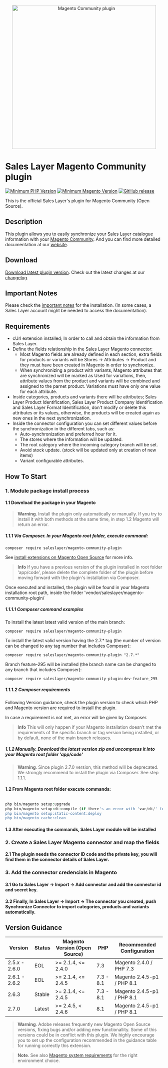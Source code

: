 <a href="https://support.saleslayer.com"><p align="center"><img src="https://saleslayer.com/assets/images/logo.svg" alt="Magento Community plugin" width="460"></p></a>

# Sales Layer Magento Community plugin

[![Minimum PHP Version](https://img.shields.io/badge/php-%3E%3D%207.2-8892BF.svg?style=flat-square)](https://php.net/) [![Minimum Magento Version](https://img.shields.io/badge/Magento-%3E%3D%202.4.1-AA92BF.svg?style=flat-square)](https://experienceleague.adobe.com/docs/commerce-operations/installation-guide/composer.html?lang=en) [![GitHub release](https://img.shields.io/github/v/release/saleslayer/magento-community-plugin)](https://github.com/saleslayer/magento-community-plugin)

This is the official Sales Layer's plugin for Magento Community (Open Source).

## Description

This plugin allows you to easily synchronize your Sales Layer catalogue information with your [Magento Community]. And you can find more detailed documentation at our [website].

## Download 

[Download latest plugin version][latest-release-download].
Check out the latest changes at our [changelog][changelog-md].

## Important Notes

Please check the [important notes] for the installation. (In some cases, a Sales Layer account might be needed to access the documentation).

## Requirements

* cUrl extension installed; In order to call and obtain the information from Sales Layer.
* Define the fields relationship in the Sales Layer Magento connector:
  * Most Magento fields are already defined in each section, extra fields for products or variants will be Stores -> Attributes -> Product and they must have been created in Magento in order to synchronize.
  * When synchronizing a product with variants, Magento attributes that are synchronized will be marked as Used for variations, then, attribute values from the product and variants will be combined and assigned to the parnet product. Variations must have only one value for each attribute.
* Inside categories, products and variants there will be attributes; Sales Layer Product Identification, Sales Layer Product Company Identification and Sales Layer Format Identification, don't modify or delete this attributes or its values, otherwise, the products will be created again as new ones in the next synchronization.
* Inside the connector configuration you can set different values before the synchronization in the different tabs, such as:
  * Auto-synchronization and preferred hour for it.
  * The stores where the information will be updated.
  * The root category where the incoming category branch will be set.
  * Avoid stock update. (stock will be updated only at creation of new items)
  * Variant configurable attributes.

## How To Start

### 1. Module package install process

#### 1.1 Download the package in your Magento

> **Warning**.
> Install the plugin only automatically or manually. If you try to install it with both methods at the same time, in step 1.2 Magento will return an error.

##### 1.1.1 Via Composer. In your Magento root folder, execute command:
```
composer require saleslayer/magento-community-plugin
```
See [install extensions on Magento Open Source][magento-install-extensions] for more info.

> **Info**
> If you have a previous version of the plugin installed in root folder 'app/code', please delete the complete folder of the plugin before moving forward with the plugin's installation via Composer.

Once executed and installed, the plugin will be found in your Magento installation root path, inside the folder 'vendor/saleslayer/magento-community-plugin/

##### 1.1.1.1 Composer command examples
To install the latest latest valid version of the main branch: 
```
composer require saleslayer/magento-community-plugin
```

To install the latest valid version having the 2.7.* tag (the number of version can be changed to any tag number that includes Composer): 
```
composer require saleslayer/magento-community-plugin "2.7.*" 
```

Branch feature-295 will be installed (the branch name can be changed to any branch that includes Composer):
```
composer require saleslayer/magento-community-plugin:dev-feature_295
```

##### 1.1.1.2 Composer requirements
Following Version guidance, check the plugin version to check which PHP and Magento version are required to install the plugin.

In case a requirement is not met, an error will be given by Composer.

> **Info**
> This will only happen if your Magento installation doesn’t met the requirements of the specific branch or tag version being installed, or by default, none of the main branch releases.  

##### 1.1.2 Manually. Download the latest version zip and uncompress it into your Magento root folder 'app/code'

> **Warning**.
> Since plugin 2.7.0 version, this method will be deprecated. We strongly recommend to install the plugin via Composer. See step 1.1.1.

#### 1.2 From Magento root folder execute commands:

```php

php bin/magento setup:upgrade
php bin/magento setup:di:compile (if there's an error with 'var/di/' folder just delete it and execute this command again)
php bin/magento setup:static-content:deploy
php bin/magento cache:clean

```

#### 1.3 After executing the commands, Sales Layer module will be installed

### 2. Create a Sales Layer Magento connector and map the fields

#### 2.1 The plugin needs the connector ID code and the private key, you will find them in the connector details of Sales Layer.

### 3. Add the connector credencials in Magento

#### 3.1 Go to Sales Layer -> Import -> Add connector and add the connector id and secret key.
#### 3.2 Finally, In Sales Layer -> Import -> The connector you created, push Synchronize Connector to import categories, products and variants automatically.

## Version Guidance

| Version       | Status | Magento Version (Open Source) | PHP       | Recommended Configuration  |
|---------------|--------|-------------------------------|-----------|----------------------------|
| 2.5.x - 2.6.0 | EOL    | >= 2.1.4, <= 2.4.0            | 7.3       | Magento 2.4.0    / PHP 7.3 |
| 2.6.1 - 2.6.2 | EOL    | >= 2.1.4, <= 2.4.5            | 7.3 - 8.1 | Magento 2.4.5-p1 / PHP 8.1 |
| 2.6.3         | Stable | >= 2.1.4, <= 2.4.5            | 7.3 - 8.1 | Magento 2.4.5-p1 / PHP 8.1 |
| 2.7.0         | Latest | >= 2.4.5, < 2.4.6             | 8.1       | Magento 2.4.5-p1 / PHP 8.1 |

> **Warning**.
> Adobe releases frequently new Magento Open Source versions, fixing bugs and/or adding new functionallity. Some of this versions could be in conflict with this plugin. We highly encourage you to set up the configuration recommended in the guidance table for running correctly this extension.

> **Note**. 
> See also [Magento system requirements][magento-system-requirements] for the right environment choice.


[Magento Community]: https://business.adobe.com/products/magento/community.html
[website]: https://support.saleslayer.com/category/magento
[latest-release-download]: https://github.com/saleslayer/magento-community-plugin/releases/latest/download/magento-community-plugin.zip
[changelog-md]: https://github.com/saleslayer/magento-community-plugin/blob/master/CHANGELOG.md
[important notes]: https://support.saleslayer.com/magento/important-notes-about-magento-connector
[magento-system-requirements]: https://experienceleague.adobe.com/docs/commerce-operations/installation-guide/system-requirements.html
[magento-install-extensions]: https://experienceleague.adobe.com/docs/commerce-operations/installation-guide/tutorials/extensions.html?lang=en
